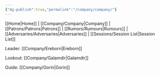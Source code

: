 ```yaml
---
{"dg-publish":true,"permalink":"/company/company/"}
---
```



[[Home\|Home]] | [[Company/Company\|Company]] | [[Patrons/Patrons\|Patrons]] | [[Rumors/Rumours\|Rumours]] | [[Adversaries/Adversaries\|Adversaries]] | [[Sessions/Session List\|Session List]]


Leader:
[[Company/Ereborn\|Ereborn]]

Lookout:
[[Company/Galamdir\|Galamdir]]

Guide:
[[Company/Gorin\|Gorin]]